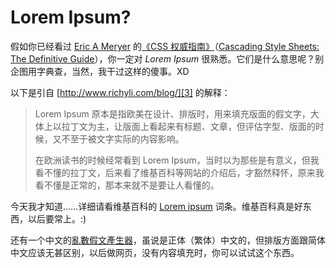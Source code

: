 # Lorem Ipsum?

假如你已经看过 [Eric A Meryer][0] 的[《CSS 权威指南》][1]（[Cascading Style Sheets: The Definitive Guide][2]），你一定对 _Lorem Ipsum_ 很熟悉。它们是什么意思呢？别企图用字典查，当然，我干过这样的傻事。XD

以下是引自 [http://www.richyli.com/blog/][3] 的解释：

> Lorem Ipsum 原本是指欧美在设计、排版时，用来填充版面的假文字，大体上以拉丁文为主，让版面上看起来有标题、文章，但评估字型、版面的时候，又不至于被文字实际的内容影响。
>
> 在欧洲读书的时候经常看到 Lorem Ipsum，当时以为那些是有意义，但我看不懂的拉丁文，后来看了维基百科等网站的介绍后，才豁然释怀，原来我看不懂是正常的，那本来就不是要让人看懂的。

今天我才知道……详细请看维基百科的 [Lorem ipsum][4] 词条。维基百科真是好东西，以后要常上。:)

还有一个中文的[亂數假文產生器][5]，虽说是正体（繁体）中文的，但排版方面跟简体中文应该无甚区别，以后做网页，没有内容填充时，你可以试试这个东西。

[0]: http://meyerweb.com/
[1]: http://oreilly.com.cn/book.php?bn=7-5083-0560-4
[2]: http://www.oreilly.com/catalog/css2/
[3]: http://www.richyli.com/blog/
[4]: http://zh.wikipedia.org/wiki/Lorem_ipsum
[5]: http://www.richyli.com/tool/loremipsum/wordcount.asp
